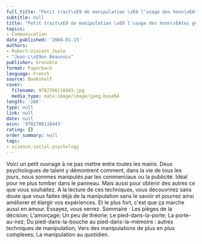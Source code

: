 ```yaml
---
full_title: "Petit trait\xE9 de manipulation \xE0 l'usage des honn\xEAtes gens"
subtitle: null
title: "Petit trait\xE9 de manipulation \xE0 l'usage des honn\xEAtes gens"
topics:
- Communication
date_published: '2004-01-15'
authors:
- Robert-Vincent Joule
- "Jean-L\xE9on Beauvois"
publisher: Grenoble
format: Paperback
language: French
source: Bookshelf
cover:
  filename: 9782706110443.jpg
  media_type: data:image/image/jpeg;base64
length: '286'
type: null
link: null
date: null
asin: '9782706110443'
rating: {}
order_summary: null
tags:
- science.social.psychology
---
```

Voici un petit ouvrage à ne pas mettre entre toutes les mains. Deux psychologues de talent y démontrent comment, dans la vie de tous les jours, nous sommes manipulés par les commerciaux ou la publicité. Idéal pour ne plus tomber dans le panneau. Mais aussi pour obtenir des autres ce que vous souhaitez. A la lecture de ces techniques, vous découvrirez sans doute que vous faites déjà de la manipulation sans le savoir et pourrez ainsi améliorer et élargir vos expériences. Et le plus fort, c'est que ça marche aussi en amour. Essayez, vous verrez. Sommaire : Les pièges de la décision; L'amorçage; Un peu de théorie; Le pied-dans-la-porte; La porte-au-nez; Du pied-dans-la-bouche au pied-dans-la-mémoire : autres techniques de manipulation; Vers des manipulations de plus en plus complexes; La manipulation au quotidien.
